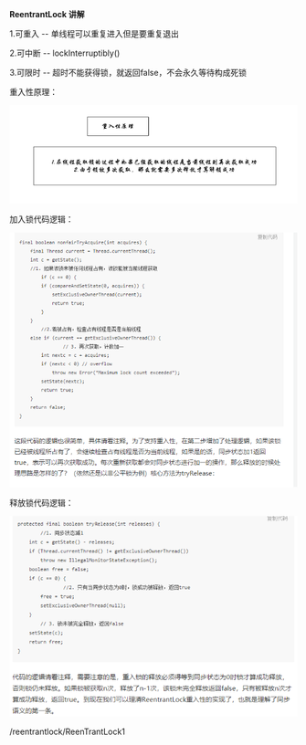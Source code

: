 
**ReentrantLock 讲解**

1.可重入 -- 单线程可以重复进入但是要重复退出

2.可中断 -- lockInterruptibly()
 
3.可限时 -- 超时不能获得锁，就返回false，不会永久等待构成死锁

重入性原理：

![整体流程](https://raw.githubusercontent.com/qiurunze123/imageall/master/threadnew24.png)

加入锁代码逻辑：

![整体流程](https://raw.githubusercontent.com/qiurunze123/imageall/master/threadnew22.png)

释放锁代码逻辑：

![整体流程](https://raw.githubusercontent.com/qiurunze123/imageall/master/threadnew23.png)

/reentrantlock/ReenTrantLock1


